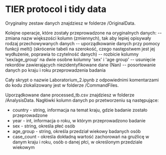 # TIER protocol i tidy data

Oryginalny zestaw danych znajdziesz w folderze /OriginalData.

Kolejne operacje, które zostały przeprowadzone na oryginalnych danych:
-- zmiana nazw większości kolumn (zmiennych), tak aby lepiej opisywały rodzaj przechowywanych danych
-- uporządkowanie danych przy pomocy funkcji melt() (skrócenie tabeli na szerokość, czego następstwem 
   jest jej wydłużenie, poprawia to czytelność danych)
-- rozbicie kolumny 'sex/age_group' na dwie osobne kolumny 'sex' i 'age group'
-- usunięcie rekordów zawierających niezidentyfikowane dane (Nan)
-- posortowanie danych po kraju i roku przeprowadzenia badania

Cały skrypt o nazwie Laboratorium_2.ipynb z odpowiednimi komentarzami do kodu zlokalizowany jest w folderze /CommandFiles.

Uporządkowane dane processed_tb.csv znajdziesz w folderze /AnalysisData. 
Nagłówki kolumn danych po przetworzeniu są następujące:
* country - string, informacja na temat kraju, gdzie badanie zostało przeprowadzone
* year - int, informacja o roku, w którym przeprowadzono badanie
* sex - string, określa płeć osób
* age_group - string, określa przedział wiekowy badanych osób
* case_count - określa dokładną wartość zachorowań na gruźlicę 
		w danym kraju i roku, osób o danej płci, 
		w określonym przedziale wiekowym